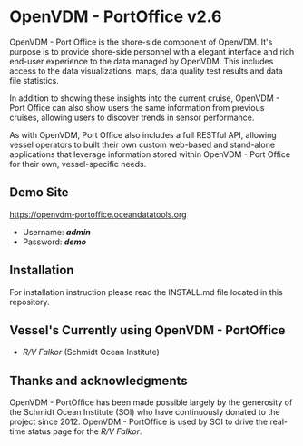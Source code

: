 # OpenVDM - PortOffice v2.6
OpenVDM - Port Office is the shore-side component of OpenVDM.  It's purpose is to provide shore-side personnel with a elegant interface and rich end-user experience to the data managed by OpenVDM.  This includes access to the data visualizations, maps, data quality test results and data file statistics.

In addition to showing these insights into the current cruise, OpenVDM - Port Office can also show users the same information from previous cruises, allowing users to discover trends in sensor performance.

As with OpenVDM, Port Office also includes a full RESTful API, allowing vessel operators to built their own custom web-based and stand-alone applications that leverage information stored within OpenVDM - Port Office for their own, vessel-specific needs.

## Demo Site

<https://openvdm-portoffice.oceandatatools.org>
- Username: ***admin***
- Password: ***demo***

## Installation

For installation instruction please read the INSTALL.md file located in this repository.

## Vessel's Currently using OpenVDM - PortOffice ##
- *R/V Falkor* (Schmidt Ocean Institute)

## Thanks and acknowledgments ##

OpenVDM - PortOffice has been made possible largely by the generosity of the Schmidt Ocean Institute (SOI) who have continuously donated to the project since 2012.  OpenVDM - PortOffice is used by SOI to drive the real-time status page for the *R/V Falkor*.
